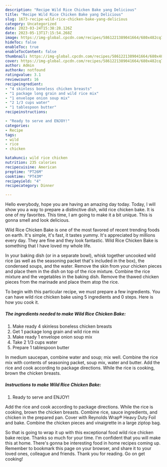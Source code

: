 ```yaml
---
description: "Recipe Wild Rice Chicken Bake yang Delicious"
title: "Recipe Wild Rice Chicken Bake yang Delicious"
slug: 1673-recipe-wild-rice-chicken-bake-yang-delicious
category: Uncategorized
date: 2023-03-24T15:38:28.126Z
date: 2023-05-13T17:15:54.268Z
image: https://img-global.cpcdn.com/recipes/5861221389041664/680x482cq70/wild-rice-chicken-bake-recipe-main-photo.jpg
hideToc: false
enableToc: true
enableTocContent: false
thumbnail: https://img-global.cpcdn.com/recipes/5861221389041664/680x482cq70/wild-rice-chicken-bake-recipe-main-photo.jpg
cover: https://img-global.cpcdn.com/recipes/5861221389041664/680x482cq70/wild-rice-chicken-bake-recipe-main-photo.jpg
author: Admin
authorAv: notfound
ratingvalue: 3.1
reviewcount: 16
recipeingredient:
- "4 skinless boneless chicken breasts"
- "1 package long grain and wild rice mix"
- "1 envelope onion soup mix"
- "2 1/3 cups water"
- "1 tablespoon butter"
recipeinstructions:

- "Ready to serve and ENJOY!"
categories:
- Recipe
tags:
- wild
- rice
- chicken

katakunci: wild rice chicken 
nutrition: 235 calories
recipecuisine: American
preptime: "PT26M"
cooktime: "PT43M"
recipeyield: "4"
recipecategory: Dinner

---
```



Hello everybody, hope you are having an amazing day today. Today, I will show you a way to prepare a distinctive dish, wild rice chicken bake. It is one of my favorites. This time, I am going to make it a bit unique. This is gonna smell and look delicious.

Wild Rice Chicken Bake is one of the most favored of recent trending foods on earth. It's simple, it's fast, it tastes yummy. It's appreciated by millions every day. They are fine and they look fantastic. Wild Rice Chicken Bake is something that I have loved my whole life.

In your baking dish (or in a separate bowl), whisk together uncooked wild rice (as well as the seasoning packet that&#39;s included in the box), the condensed soups, and the water. Remove the skin from your chicken pieces and place them in the dish on top of the rice mixture. Combine the rice mixture and the vegetables in the baking dish. Remove the thawed chicken pieces from the marinade and place them atop the rice.


To begin with this particular recipe, we must prepare a few ingredients. You can have wild rice chicken bake using 5 ingredients and 0 steps. Here is how you cook it.

<!--inarticleads1-->

##### The ingredients needed to make Wild Rice Chicken Bake:

1. Make ready 4 skinless boneless chicken breasts
1. Get 1 package long grain and wild rice mix
1. Make ready 1 envelope onion soup mix
1. Take 2 1/3 cups water
1. Prepare 1 tablespoon butter


In medium saucepan, combine water and soup; mix well. Combine the rice mix with contents of seasoning packet, soup mix, water and butter. Add the rice and cook according to package directions. While the rice is cooking, brown the chicken breasts. 

<!--inarticleads2-->

##### Instructions to make Wild Rice Chicken Bake:


1. Ready to serve and ENJOY!

Add the rice and cook according to package directions. While the rice is cooking, brown the chicken breasts. Combine rice, sauce ingredients, and chicken in the prepared pan. Cover with Reynolds Wrap® Heavy Duty Foil and bake. Combine the chicken pieces and vinaigrette in a large ziptop bag. 

So that is going to wrap it up with this exceptional food wild rice chicken bake recipe. Thanks so much for your time. I'm confident that you will make this at home. There's gonna be interesting food in home recipes coming up. Remember to bookmark this page on your browser, and share it to your loved ones, colleague and friends. Thank you for reading. Go on get cooking!
